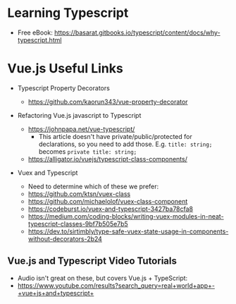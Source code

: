 # Learning Typescript
* Free eBook: https://basarat.gitbooks.io/typescript/content/docs/why-typescript.html

# Vue.js Useful Links
* Typescript Property Decorators
  * https://github.com/kaorun343/vue-property-decorator
  
* Refactoring Vue.js javascript to Typescript
  * https://johnpapa.net/vue-typescript/
    * This article doesn't have private/public/protected for declarations, so you need to add those. E.g. `title: string;` becomes `private title: string;`
  * https://alligator.io/vuejs/typescript-class-components/
  
* Vuex and Typescript
  * Need to determine which of these we prefer:
   * https://github.com/ktsn/vuex-class
   * https://github.com/michaelolof/vuex-class-component
  * https://codeburst.io/vuex-and-typescript-3427ba78cfa8
  * https://medium.com/coding-blocks/writing-vuex-modules-in-neat-typescript-classes-9bf7b505e7b5
  * https://dev.to/sirtimbly/type-safe-vuex-state-usage-in-components-without-decorators-2b24
  
  
## Vue.js and Typescript Video Tutorials
 * Audio isn't great on these, but covers Vue.js + TypeScript:
 * https://www.youtube.com/results?search_query=real+world+app+-+vue+js+and+typescript+
